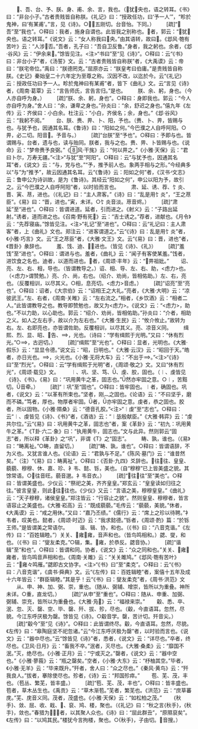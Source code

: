 <!-- { "loadSidebar": true } -->
　　、吾、台、予、朕、身、甫、余、言，我也。（犹央也，语之转耳。《书》曰：“非台小子。”古者贵贱皆自称朕。《礼记》曰：“授政任功，曰‘予一人’”，“畛於鬼神，曰‘有某甫’。”言，见《诗》。○，五刚切。台音怡。下同。）
　　[疏]“吾”至“我也”。○释曰：我者，施身自谓也。此皆我之别称也。者，郭云：“犹央也。语之转耳。”《说文》云：“女人称我曰央。”由其语转，故曰。《邶风·匏有苦叶》云：“人涉否。”吾者，孔子曰：“吾自卫反鲁。”身者，我之躬也。余者，《邶·谷风》云：“伊余来。”馀皆见注。<注>“书曰”至“见《诗》”。○释曰：云“《书》曰：非台小子”者，《汤誓》文。云：“古者贵贱皆自称朕”者，《大禹谟》云：帝曰：“朕宅帝位。”禹曰：“朕德罔克。”屈原亦云：“朕皇考曰伯庸。”是贵贱皆自称朕。《史记》秦始皇二十六年定为至尊之称。汉因不改，以迄於今。云“《礼记》云：授政任功曰予一人。畛於鬼神曰有某甫”者，皆下《曲礼》文。云“言见《诗》者，《周南·葛覃》云：“言告师氏，言告言归。”是也。
　　朕、余、躬，身也。（今人亦自呼为身。）
　　[疏]“朕、余、躬，身也”。○释曰：身即我也。郭云：“今人亦自呼为身。”舍人曰：“余，谦卑之身也。”孙炎曰：“余，舒迟之身也。”僖九年《左传》云：齐侯曰：小白余。杜注云：“小白，齐侯名；余，身也。”《邶·谷风》云：“我躬不阅。”
　　台、朕、赉、畀、卜、阳，予也。（赉、卜、畀，皆赐与也。与犹予也，因通其名耳。《鲁诗》曰：“阳如之何。”今巴濮之人自呼阿阳。○畀，必二切。阳音。予音与。）
　　[疏]“台朕”至“予也”。○释曰：予即与也。皆谓赐与。台者，遗与也，读与贻同。朕者，我与之也。赉、畀、卜皆赐与也。《说命》云：“梦帝赉予良弼。”《风·干旄》云：“何以畀之。”《小雅·天保》云：“君曰卜尔，万寿无疆。”<注>“与犹”至“阿阳”。○释曰：云“与犹予也，因通其名耳”者，《说文》云：“与，党与也。”“予，推予前人也。象两手相与之形。”今经典多以“与”为“推予”，故云因通其名耳。云“《鲁诗》云：阳如之何”者，《汉书·文志》云：鲁申公为诗训故，是为《鲁诗》。其经云“阳如之何”，申公以阳为予，故引之。云“今巴濮之人自呼阿阳”者，以时验而言也。
　　肃、延、诱、荐、饣炎、晋、寅、荩，进也。（《礼记》曰：“主人肃客。”《诗》曰：“乱是用饣炎”，“王之荩臣”。《易》曰：“晋，进也。”寅，未详。○饣炎音淡。荩音烬。）
　　[疏]“肃延”至“进也”。○释曰：皆谓进道。延者，引而进之。《射义》云：“子路出延射。”诱者，道而进之也。《召南·野有死》云：“吉士诱之。”荐者，进献也。《月令》云：“先荐寝庙。”馀皆见注。<注>“礼记”至“进也”。○释曰：云“礼记曰：主人肃客”者，上《曲礼》文也。郑注云：“进客谓道之。”云“《诗》曰：乱是用饣炎”者，《小雅·巧言》文。云“王之荩臣”者，《大雅·文王》文。云“《易》曰：晋，进也”者，《晋卦》彖辞也。
　　羞、饯、迪、，进也。（皆见《诗》、《礼》）
　　[疏]“羞饯”至“进也”。○释曰：谓进与也。羞者，《曲礼》云：“闻子有客使某羞。”饯者，进饮食之名也。迪者，以道而进也。者，《周颂·丰年》云：“畀祖妣。”
　　诏、亮、左、右、相，导也。（皆谓教导之。）诏、相、导、左、右、助，<虑力>也。（<虑力>谓赞勉。）亮、介、尚，右也。（绍介、劝尚，皆相佑助。）左、右，亮也。（反覆相训，以尽其义。○相，息亮切。<虑力>音虑。）
　　[疏]“诏亮”至“亮也”。○释曰：诏者，《大宗伯》云：“诏相王之大礼。”亮者，《大雅·大明》云：“凉彼武王。”左、右者，《周南·关睢》云：“左右流之。”相者，《乡饮酒》云：“相者二人。”此皆谓教导之也。教导即赞勉也，故又为<虑力>。《说文》云：“<虑力>，助也。”不以力助，以心助也。郭云：“绍介、劝尚，皆相佑助。”孙炎曰：“介者，相助之义。如人之左右手，故以介为左右也。”《大雅·生民》云：“攸介攸止。”故转为右。左、右即亮也，亦皆谓佐助。反覆相训，以尽其义。亮、凉音义同。
　　缉熙、烈、显、昭、告、，光也。（诗曰：“学有缉熙于光明。”又曰：“休有烈光。”○，古迥切。）
　　[疏]“缉熙”至“光也”。○释曰：显者，光明也。《大雅·假乐》云：“显显令德。”说文云：“昭，日明也。”《大雅·云汉》云：“昭回于天。”皓者，亦日光也。，火光也。《小雅·无将大车》云：“不出于。”<注>“《诗》曰”至“烈光”。○释曰：云“学有缉熙于光明”者，《周颂·敬之》文。又曰“休有烈光”，《周颂·载见》文。
　　︱、巩、坚、笃、、虔、胶，固也。（︱、虔皆见《诗》、《书》。《易》曰：“巩用黄牛之革，固志也。”然亦牢固之意。○︱，苦黠切。音牵。）
　　[疏]“︱巩”至“固也”。○释曰：皆牢固也。︱者，确固也。巩者，《说文》云：“以革有所束也。”坚者，刚︹之固也。《论语》云：“不曰坚乎，磨而不磷。”笃者，厚也。物厚者牢固。者，亦牢固之意。虔者，恭之固也。胶者，所以固物。《小雅·隰桑》云：“德音孔胶。”<注>“︱虔”至“志也”。○释曰：云“︱、虔皆见《诗》、《书》”者，《酒诰》云：“︱毖殷献臣。”《大雅·韩弈》云：“虔共尔位。”云“《易》曰：巩用黄牛之革，固志也”者，案《革卦》云：“初九：巩用黄牛之革。”《Т卦·六二·象》曰：“执用黄牛，固志也。”文与此异。然则郭云“固志”者，所以释《革卦》之“巩”，非谓《Т》之“固志”。
　　畴、孰，谁也。（《易》曰：“畴离祉。”○畴，直留切。）
　　[疏]“畴、孰，谁也”。○释曰：皆谓语辞，不为义也。又犹言谁人也。《论语》云：“君孰与不足。”《陈风·墓门》云：“谁昔然矣。”（注）“《易》曰：畴离祉”。○释曰：《否卦·九四》爻辞也。往往、皇皇、藐藐、穆穆、休、嘉、珍、衤韦、懿、铄，美也。（自“穆穆”已上皆美盛之貌。其馀常语。○往音旺。藐音邈。衤韦音衣。）
　　[疏]“往往”至“美也”。○释曰：皆谓美盛也。少仪云：“祭祀之美，齐齐皇皇。”郑玄云：“皇皇读如归往之往。”彼言皇皇，则此往往也。《少仪》又云：“言语之美，穆穆皇皇。”《曲礼》云：“天子穆穆，诸侯皇皇。”郑注皆云：“行容止之貌”。然则皇皇、穆穆者，皆言语容止之美盛也。《大雅·崧高》云：“既成藐藐。”毛传云：“藐藐，美貌。”休者，《大禹谟》云：“戒之用休。”又曰：“嘉乃丕绩。”《儒行》云：“席上之珍以待聘。”衤韦者，叹美也。懿者，《周颂·时迈》云：“我求懿德。”铄者，《周颂·酌》篇：“於铄王师。”是皆谓美之常语尔。
　　谐、辑、协，和也。（《书》曰：“八音克谐。”《左传》曰：“百姓辑睦。”）关关、雍雍，音声和也。（皆鸟鸣相和。）勰、燮，和也。（《书》曰：“燮友柔克。”○辑，集。雍，於恭反。勰音协。）
　　[疏]“谐辑”至“和也”。○释曰：皆谓和同。协者，《说文》云：“众之同和也。”关关、雍雍者，皆鸟鸣音声相和也。《周南·关雎》云：“关关雎鸠。”《邶风·匏有苦叶》云：“雍々鸣雁。”勰即古文协字。<注>“《书》曰”至“柔克”。○释曰：云“《书》曰：八音克谐”，《虞书·舜典》文。云“《左传》曰：百姓辑睦”者，案僖十五年及成十六年皆云：“群臣辑睦。”其是乎！云“《书》曰：燮友柔克”者，《周书·洪范》文
　　从、申、神、加、弼、崇，重也。（随从、弼辅、增崇，皆所以为重叠。神所未详。○重，直龙切。）
　　[疏]“从申”至“重也”。○释曰：随从、申重、加弼、弼辅、崇充，皆所以为重叠也。《大雅·凫》云：“福禄来崇。”
　　觳、悉、卒、泯、忽、灭、罄、空、毕、罄、歼、拔、殄，尽也。（觳，今直语耳。忽然，尽貌。今江东呼厌极为罄。馀皆见《诗》。○觳音学。罄，苦计切。歼音尖。）
　　[疏]“觳今”至“见《诗》”。○释曰：此皆谓终尽。觳，今直语耳。忽然，尽貌。《左传》曰：“皋陶庭坚不祀忽诸。”云“今江东呼厌极为罄”者，以时验而言也。《说文》云：“器中尽也。”云“馀皆见《诗》”者，悉者，《说文》云：“详尽也。”卒者，终尽也。《卫风·日月》云：“畜我不卒。”泯者，灭尽也。《大雅·桑柔》云：“靡国不泯。”灭，绝尽也。《小雅·正月》云：“宁或灭之。”罄者，《说文》云：“器中空也。”《小雅·蓼莪》云：“瓶之罄矣。”空者，《小雅·大东》云：“杼柚其空。”毕者，《小雅·无羊》云：“毕来既升。”歼者，舍人曰：“众之尽也。”《秦风·黄鸟》云：“歼我良人。”拔者，搴除使尽也。殄者，《诗》云：“邦国殄瘁。”
　　苞、芜、茂，丰也。（苞丛、繁芜，皆丰盛。）
　　[疏]“苞、芜、茂，丰也”。○释曰：皆丰盛也。苞者，草木丛生也。《禹贡》云：“草木渐苞。”芜者，繁芜也。《洪范》云：“庶草蕃庑。”芜、庑音义同。茂者，茂盛也。《小雅·天保》云：“如松柏之茂。”
　　{秋手}、敛、屈、收、戢、、裒、鸠、楼，聚也。（《礼记》曰：“秋之言{秋手}，{秋手}，敛也。”春猎为，者，以其聚人众也。《诗》曰：“屈此群丑”，“原隰裒矣”。《左传》曰：“以鸠其民。”楼犹今言拘楼，聚也。○{秋手}，子由切。音搜。）
